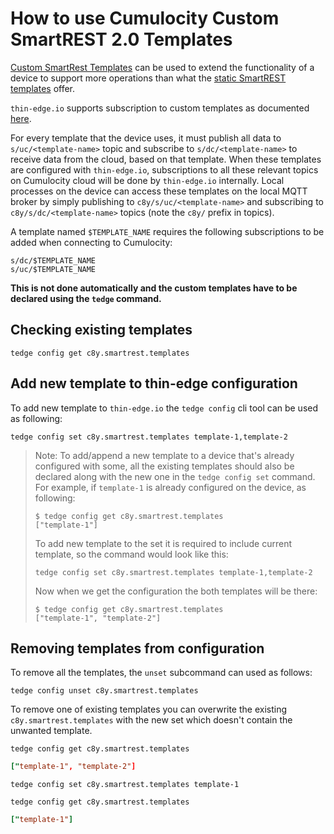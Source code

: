 # How to use Cumulocity Custom SmartREST 2.0 Templates

[Custom SmartRest Templates](https://cumulocity.com/guides/reference/smartrest-two) can be used to extend the functionality of a device to support more operations than what the [static SmartREST templates](https://cumulocity.com/guides/reference/smartrest-two/#mqtt-static-templates) offer.

`thin-edge.io` supports subscription to custom templates as documented [here](https://cumulocity.com/guides/users-guide/device-management/#smartrest-templates).

For every template that the device uses, it must publish all data to `s/uc/<template-name>` topic and subscribe to `s/dc/<template-name>` to receive data from the cloud, based on that template.
When these templates are configured with `thin-edge.io`, subscriptions to all these relevant topics on Cumulocity cloud will be done by `thin-edge.io` internally.
Local processes on the device can access these templates on the local MQTT broker by simply publishing to `c8y/s/uc/<template-name>` and subscribing to `c8y/s/dc/<template-name>` topics (note the `c8y/` prefix in topics).

A template named `$TEMPLATE_NAME` requires the following subscriptions to be added when connecting to Cumulocity:

```plain
s/dc/$TEMPLATE_NAME
s/uc/$TEMPLATE_NAME
```

**This is not done automatically and the custom templates have to be declared using the `tedge` command.**

## Checking existing templates

```shell
tedge config get c8y.smartrest.templates
```

## Add new template to thin-edge configuration

To add new template to `thin-edge.io` the `tedge config` cli tool can be used as following:

```shell
tedge config set c8y.smartrest.templates template-1,template-2
```

> Note: To add/append a new template to a device that's already configured with some, all the existing templates should also be declared along with the new one in the `tedge config set` command.
> For example, if `template-1` is already configured on the device, as following:
>
> ```shell
> $ tedge config get c8y.smartrest.templates
> ["template-1"]
> ```
>
> To add new template to the set it is required to include current template, so the command would look like this:
>
> ```shell
> tedge config set c8y.smartrest.templates template-1,template-2
> ```
>
> Now when we get the configuration the both templates will be there:
>
> ```shell
> $ tedge config get c8y.smartrest.templates
> ["template-1", "template-2"]
> ```

## Removing templates from configuration

To remove all the templates, the `unset` subcommand can used as follows:

```shell
tedge config unset c8y.smartrest.templates
```

To remove one of existing templates you can overwrite the existing `c8y.smartrest.templates` with the new set which doesn't contain the unwanted template.

```shell
tedge config get c8y.smartrest.templates
```

```toml
["template-1", "template-2"]
```

```shell
tedge config set c8y.smartrest.templates template-1
```

```shell
tedge config get c8y.smartrest.templates
```

```toml
["template-1"]
```
